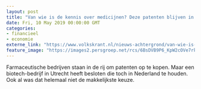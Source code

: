 ```yaml
---
layout: post
title: "Van wie is de kennis over medicijnen? Deze patenten blijven in Utrecht"
date: Fri, 10 May 2019 00:00:00 GMT
categories: 
- financieel 
- economie 
externe_link: "https://www.volkskrant.nl/nieuws-achtergrond/van-wie-is-de-kennis-over-medicijnen-deze-patenten-blijven-in-utrecht~b149faa3/"
feature_image: "https://images2.persgroep.net/rcs/6BsDVB9P6_KpW2cOVe7rkpcOK4w/diocontent/147722898/_crop/569/0/3282/3280/_fill/320/320?appId=93a17a8fd81db0de025c8abd1cca1279&quality=0.85"
---
```


Farmaceutische bedrijven staan in de rij om patenten op te kopen. Maar een biotech-bedrijf in Utrecht heeft besloten die toch in Nederland te houden. Ook al was dat helemaal niet de makkelijkste keuze.
